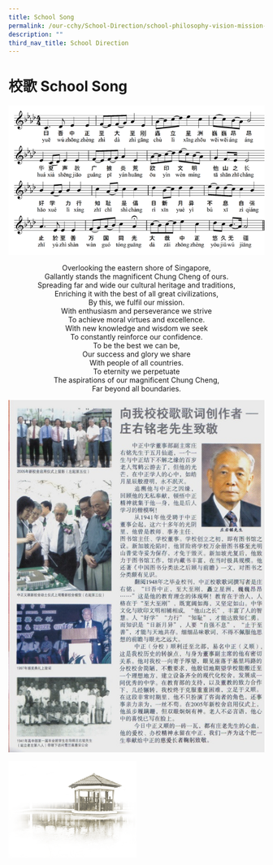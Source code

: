 ```yaml
---
title: School Song
permalink: /our-cchy/School-Direction/school-philosophy-vision-mission-n-values/school-song/
description: ""
third_nav_title: School Direction
---
```

# **校歌 School Song**

![](/images/School%20Lyrics.png)

<p><center>
Overlooking the eastern shore of Singapore,<br>
Gallantly stands the magnificent Chung Cheng of ours.<br>   
Spreading far and wide our cultural heritage and traditions,<br>  
Enriching it with the best of all great civilizations,<br>
By this, we fulfil our mission.<br>
With enthusiasm and perseverance we strive<br>
To achieve moral virtues and excellence.<br>
With new knowledge and wisdom we seek<br>   
To constantly reinforce our confidence.<br>   
To be the best we can be,<br>
Our success and glory we share<br>   
With people of all countries.<br>
To eternity we perpetuate<br>
The aspirations of our magnificent Chung Cheng,<br>
Far beyond all boundaries.</center></p>

![](/images/Chuang%20Uming.jpg)

<img src="/images/pavilion.png" 
     style="width:50%">
